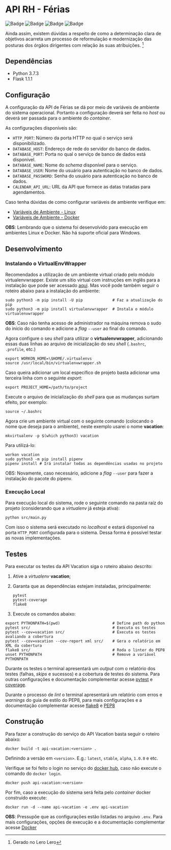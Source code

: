 # API RH - Férias

![Badge](https://img.shields.io/badge/example-ok-brightgreen?style=flat-square)
![Badge](https://img.shields.io/badge/build-ok-brightgreen?style=flat-square)
![Badge](https://img.shields.io/badge/tests-ok-brightgreen?style=flat-square)
![Badge](https://img.shields.io/badge/quality-50%25-orange?style=flat-square)

Ainda assim, existem dúvidas a respeito de como a determinação clara de
objetivos acarreta um processo de reformulação e modernização das posturas dos
órgãos dirigentes com relação às suas atribuições. [^1]

## Dependências

- Python 3.7.3
- Flask 1.1.1

## Configuração

A configuração da API de Férias se dá por meio de variáveis de ambiente do
sistema operacional. Portanto a configuração deverá ser feita no _host_ ou
deverá ser passada para o ambiente do _container_.

As configurações disponíveis são:

- `HTTP_PORT`: Número da porta HTTP no qual o serviço será disponibilizado.
- `DATABASE_HOST`: Endereço de rede do servidor do banco de dados.
- `DATABASE_PORT`: Porta no qual o serviço de banco de dados está disponível.
- `DATABASE_NAME`: Nome do _schema_ disponível para o serviço.
- `DATABASE_USER`: Nome do usuário para autenticação no banco de dados.
- `DATABASE_PASSWORD`: Senha do usuário para autenticação no banco de dados.
- `CALENDAR_API_URL`: URL da API que fornece as datas tratadas para agendamentos.

Caso tenha dúvidas de como configurar variáveis de ambiente verifique em:

- [Variáveis de Ambiente - Linux](https://www.digitalocean.com/community/tutorials/how-to-read-and-set-environmental-and-shell-variables-on-a-linux-vps)
- [Variáveis de Ambiente - Docker](https://serverascode.com/2014/05/29/environment-variables-with-docker.html)

**OBS**: Lembrando que o sistema foi desenvolvido para execução em ambientes Linux
e Docker. Não há suporte oficial para Windows.

## Desenvolvimento

### Instalando o VirtualEnvWrapper

Recomendados a utilização de um ambiente virtual criado pelo módulo
virtualenvwrapper. Existe um sítio virtual com instruções em inglês para a
instalação que pode ser acessado
[aqui](https://virtualenvwrapper.readthedocs.io/en/latest/install.html).
Mas você pode também seguir o roteiro abaixo para a instalação do ambiente:

```shell
sudo python3 -m pip install -U pip             # Faz a atualização do pip
sudo python3 -m pip install virtualenvwrapper  # Instala o módulo virtualenvwrapper
```

**OBS**: Caso não tenha acesso de administrador na máquina remova o sudo do
início do comando e adicione a _flag_ `--user` ao final do comando.

Agora configure o seu _shell_ para utilizar o **virtualenvwrapper**, adicionando essas
duas linhas ao arquivo de inicialização do seu _shell_ (`.bashrc`, `.profile`, etc.)

```shell
export WORKON_HOME=\$HOME/.virtualenvs
source /usr/local/bin/virtualenvwrapper.sh
```

Caso queira adicionar um local específico de projeto basta adicionar uma
terceira linha com o seguinte _export_:

```shell
export PROJECT_HOME=/path/to/project
```

Execute o arquivo de inicialização do _shell_ para que as mudanças surtam
efeito, por exemplo:

```shell
source ~/.bashrc
```

Agora crie um ambiente virtual com o seguinte comando (colocando o nome que
deseja para o ambiente), neste exemplo usarei o nome **vacation**:

```shell
mkvirtualenv -p $(which python3) vacation
```

Para utilizá-lo:

```shell
workon vacation
sudo python3 -m pip install pipenv
pipenv install # Irá instalar todas as dependências usadas no projeto
```

OBS: Novamente, caso necessário, adicione a _flag_ `--user` para fazer a
instalação do pacote do pipenv.

### Execução Local

Para execução local do sistema, rode o seguinte comando na pasta raíz do projeto
(considerando que a _virtualenv_ já esteja ativa):

```shell
python src/main.py
```

Com isso o sistema será executado no _localhost_ e estará disponível na porta
`HTTP_PORT` configurada para o sistema. Dessa forma é possível testar as novas
implementações.

## Testes

Para executar os testes da API Vacation siga o roteiro abaixo descrito:

1.  Ative a _virtualenv_ **vacation**;
2.  Garanta que as dependências estejam instaladas, principalmente:

        pytest
        pytest-coverage
        flake8

3.  Execute os comandos abaixo:

```shell
export PYTHONPATH=$(pwd)                       # Define path do python
pytest src/                                    # Executa os testes
pytest --cov=vacation src/                     # Executa os testes avaliando a cobertura
pytest --cov=vacation --cov-report xml src/    # Gera o relatório em XML da cobertura
flake8 src/                                    # Roda o linter do PEP8
unset PYTHONPATH                               # Remove a variável PYTHONPATH
```

Durante os testes o terminal apresentará um _output_ com o relatório dos testes
(falhas, _skips_ e sucessos) e a cobertura de testes do sistema. Para outras
configurações e documentação complementar acesse [pytest](https://pytest.org/en/latest/)
e [coverage](https://pytest-cov.readthedocs.io/en/latest/).

Durante o processo de _lint_ o terminal apresentará um relatório com erros e
_warnings_ do guia de estilo do PEP8, para mais configurações e a documentação
complementar acesse [flake8](http://flake8.pycqa.org/en/latest/index.html#quickstart)
e [PEP8](https://www.python.org/dev/peps/pep-0008/)

## Construção

Para fazer a construção do serviço do API Vacation basta seguir o roteiro abaixo:

```shell
docker build -t api-vacation:<version> .
```

Definindo a versão em `<version>`. E.g.: `latest`, `stable`, `alpha`, `1.0.0` e etc.

Verifique se foi feito o login no serviço do [docker hub](https://hub.docker.com/),
caso não execute o comando do `docker login`.

```shell
docker push api-vacation:<version>
```

Por fim, caso a execução do sistema será feita pelo _container_ docker construído
execute:

```shell
docker run -d --name api-vacation -e .env api-vacation
```

**OBS**: Pressupõe que as configurações estão listadas no arquivo `.env`. Para
mais configurações, opções de execução e a documentação complementar acesse [Docker](https://docs.docker.com/)

[^1]: Gerado no Lero Lero
